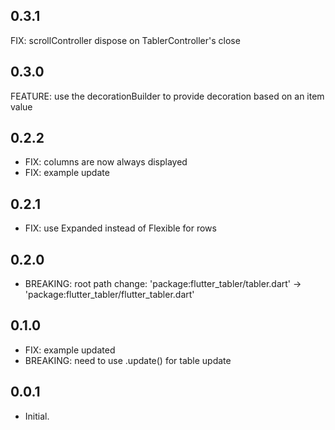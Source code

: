 ## 0.3.1

FIX: scrollController dispose on TablerController's close


## 0.3.0

FEATURE: use the decorationBuilder to provide decoration based on an item value


## 0.2.2

* FIX: columns are now always displayed
* FIX: example update


## 0.2.1

* FIX: use Expanded instead of Flexible for rows


## 0.2.0

* BREAKING: root path change: 'package:flutter_tabler/tabler.dart' -> 'package:flutter_tabler/flutter_tabler.dart'


## 0.1.0

* FIX: example updated
* BREAKING: need to use .update() for table update


## 0.0.1

* Initial.
